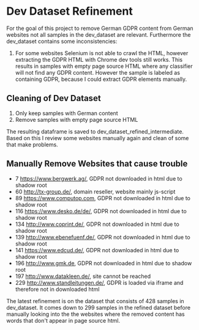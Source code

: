 # Dev Dataset Refinement
For the goal of this project to remove German GDPR content from German websites not all 
samples in the dev_dataset are relevant. Furthermore the dev_dataset contains some 
inconsistencies:
1. For some websites Selenium is not able to crawl the HTML, however extracting the GDPR
    HTML with Chrome dev tools still works. This results in samples with empty page source HTML
    where any classifier will not find any GDPR content. However the sample is labeled as containing
    GDPR, because I could extract GDPR elements manually.


## Cleaning of Dev Dataset
1. Only keep samples with German content
2. Remove samples with empty page source HTML  

The resulting dataframe is saved to dev_dataset_refined_intermediate. 
Based on this I review some websites manually again and clean of some that make problems.

## Manually Remove Websites that cause trouble

- 7
  https://www.bergwerk.ag/, GDPR not downloaded in html due to shadow root
- 60
  http://tx-group.de/, domain reseller, website mainly js-script
- 89
  https://www.computop.com, GDPR not downloaded in html due to shadow root
- 116
  https://www.desko.de/de/, GDPR not downloaded in html due to shadow root
- 134
  http://www.coprint.de/, GDPR not downloaded in html due to shadow root
- 139
  http://www.ebenefuenf.de/, GDPR not downloaded in html due to shadow root
- 141
  https://www.edcud.de/, GDPR not downloaded in html due to shadow root
- 196
  http://www.gmk.de, GDPR not downloaded in html due to shadow root
- 197
  http://www.datakleen.de/, site cannot be reached
- 229
  http://www.standleitungen.de/, GDPR is loaded via iframe and therefore not in downloaded html
  
The latest refinement is on the dataset that consists of 428 samples in dev_dataset.
It comes down to 299 samples in the refined dataset before manually looking into the
the websites where the removed content has words that don't appear in page source html.